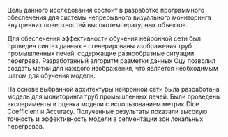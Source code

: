 Цель данного исследования состоит в разработке программного обеспечения для системы непрерывного визуального мониторинга внутренних поверхностей высокотемпературных объектов.

Для обеспечения эффективности обучения нейронной сети был проведен синтез данных – сгенерированы изображения труб промышленных печей, содержащие разнообразные ситуации перегрева. Разработанный алгоритм разметки данных Оцу позволил создать метки для каждого изображения, что является необходимым шагом для обучения модели.

На основе выбранной архитектуры нейронной сети была разработана модель для мониторинга труб промышленных печей. Были проведены эксперименты и оценка модели с использованием метрик Dice Coefficient и Accuracy. Полученные результаты показали высокую точность и эффективность модели в сегментации зон локальных перегревов.
